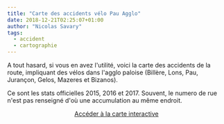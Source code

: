 ```yaml
---
title: "Carte des accidents vélo Pau Agglo"
date: 2018-12-21T02:25:07+01:00
author: "Nicolas Savary"
tags:
  - accident
  - cartographie
---
```


A tout hasard, si vous en avez l'utilité, voici la carte des accidents de la 
route, impliquant des vélos dans l'agglo paloise (Billère, Lons, Pau, Jurançon,
 Gelos, Mazeres et Bizanos).

Ce sont les stats officielles 2015, 2016 et 2017.
Souvent, le numero de rue n'est pas renseigné d'où une accumulation au même endroit.

<p style="text-align:center"><a class="pure-button pure-button-primary" target="blank" href="https://drive.google.com/open?id=1BWazgVHxQi31LKkqbdTlHam2a0P_imRl&usp=sharing">Accéder à la carte interactive</a></p>

